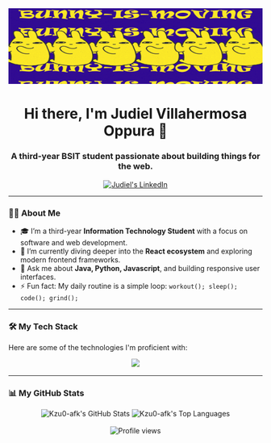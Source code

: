 <div align="center">
  <img src="https://github.com/Kzu0-afk/Kzu0-afk/blob/main/mashlegif.gif?raw=true" alt="Profile Banner" height="150" width="800">
  
  <h1>Hi there, I'm Judiel Villahermosa Oppura 👋</h1>
  <h3>A third-year BSIT student passionate about building things for the web.</h3>
  
  <p>
    <a href="https://linkedin.com/in/YOUR_LINKEDIN_USERNAME" target="blank">
      <img align="center" src="https://img.shields.io/badge/linkedin-%230077B5.svg?style=for-the-badge&logo=linkedin&logoColor=white" alt="Judiel's LinkedIn" />
    </a>
  </p>
</div>

---

### 👨‍💻 About Me

- 🎓 I’m a third-year **Information Technology Student** with a focus on software and web development.
- 🌱 I’m currently diving deeper into the **React ecosystem** and exploring modern frontend frameworks.
- 💬 Ask me about **Java, Python, Javascript**, and building responsive user interfaces.
- ⚡ Fun fact: My daily routine is a simple loop: `workout(); sleep(); code(); grind();`

---

### 🛠️ My Tech Stack

Here are some of the technologies I'm proficient with:

<p align="center">
  <a href="https://skillicons.dev">
    <img src="https://skillicons.dev/icons?i=html,css,javascript,react,tailwind,c,java,python&perline=4&theme=dark" />
  </a>
</p>

---

### 📊 My GitHub Stats

<div align="center">
  <img src="https://github-readme-stats.vercel.app/api?username=Kzu0-afk&show_icons=true&theme=github_dark&hide_border=true&count_private=true" alt="Kzu0-afk's GitHub Stats" />
  <img src="https://github-readme-stats.vercel.app/api/top-langs/?username=Kzu0-afk&layout=compact&theme=github_dark&hide_border=true&count_private=true" alt="Kzu0-afk's Top Languages" />
</div>
<div align="center">
<br>
<img src="https://komarev.com/ghpvc/?username=kzu0-afk&label=Profile%20Views&color=0e75b6&style=flat-square" alt="Profile views" />
</div>
